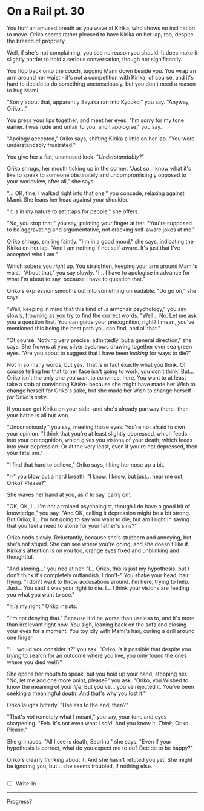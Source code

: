 # On a Rail pt. 30

You huff an amused breath as you wave at Kirika, who shows no inclination to move. Oriko seems rather pleased to have Kirika on her lap, too, despite the breach of propriety.

Well, if she's not complaining, you see no reason you should. It does make it slightly harder to hold a serious conversation, though not significantly.

You flop back onto the couch, tugging Mami down beside you. You wrap an arm around her waist - it's not a competition with Kirika, of course, and it's hard to decide to do something unconsciously, but you don't need a reason to hug Mami.

"Sorry about that, apparently Sayaka ran into Kyouko," you say. "Anyway, Oriko..."

You press your lips together, and meet her eyes. "I'm sorry for my tone earlier. I was rude and unfair to you, and I apologise," you say.

"Apology accepted," Oriko says, shifting Kirika a little on her lap. "You were understandably frustrated."

You give her a flat, unamused look. "*Understandably?*"

Oriko shrugs, her mouth ticking up in the corner. "Just so. I know what it's like to speak to someone obstinately and uncompromisingly opposed to your worldview, after all," she says.

"... OK, fine, I walked right into that one," you concede, relaxing against Mami. She leans her head against your shoulder.

"It is in my nature to set traps for people," she offers.

"No, you stop that," you say, pointing your finger at her. "You're supposed to be aggravating and argumentative, not cracking self-aware jokes at me."

Oriko shrugs, smiling faintly. "I'm in a good mood," she says, indicating the Kirika on her lap. "And I am nothing if not self-aware. It's just that I've accepted who I am."

Which sobers you *right* up. You straighten, keeping your arm around Mami's waist. "About that," you say slowly. "I... I have to apologise in advance for what I'm about to say, because I have to question that."

Oriko's expression smooths out into something unreadable. "Do go on," she says.

"Well, keeping in mind that this kind of *is* armchair psychology," you say slowly, frowning as you try to find the correct words. "Well... No. Let me ask you a question first. You can guide your precognition, right? I mean, you've mentioned this being the best path you can find, and all that."

"Of course. Nothing very precise, admittedly, but a general direction," she says. She frowns at you, silver eyebrows drawing together over sea green eyes. "Are you about to suggest that I have been *looking* for ways to die?"

Not in so many words, but yes. That *is* in fact exactly what you think. Of course telling her that to her face isn't going to work, you don't think. But... Oriko isn't the only one you want to convince, here. You want to at least take a stab at convincing *Kirika*- because she might have made her Wish to change herself for Oriko's sake, but she made her Wish to change herself *for Oriko's sake*.

If you can get Kirika on your side -and she's already partway there- then your battle is all but won.

"Unconsciously," you say, meeting those eyes. You're not afraid to own your opinion. "I think that you're at least slightly depressed, which feeds into your precognition, which gives you visions of your death, which feeds into your depression. Or at the very least, even if you're not depressed, then your fatalism."

"I find that hard to believe," Oriko says, tilting her nose up a bit.

"I-" you blow out a hard breath. "I know. I know, but just... hear me out, Oriko? Please?"

She waves her hand at you, as if to say 'carry on'.

"OK, OK, I... I'm not a trained psychologist, though I do have a good bit of knowledge," you say. "And OK, calling it depression might be a bit strong. But Oriko, I... I'm not going to say you want to die, but am I right in saying that you feel a need to atone for your father's sins?"

Oriko nods slowly. Reluctantly, because she's stubborn and annoying, but she's not stupid. She can see where you're going, and she doesn't like it. Kirika's attention is on you too, orange eyes fixed and unblinking and thoughtful.

"And atoning..." you nod at her. "I... Oriko, this is just my hypothesis, but I don't think it's completely outlandish. I don't-" You shake your head, hair flying. "I don't want to throw accusations around. I'm here, trying to help. Just... You said it was your right to die. I... I think your visions are feeding you what you want to see."

"It *is* my right," Oriko insists.

"I'm not denying that." Because it'd be worse than useless to, and it's more than irrelevant right now. You sigh, leaning back on the sofa and closing your eyes for a moment. You toy idly with Mami's hair, curling a drill around one finger.

"I... would you consider it?" you ask. "Oriko, *is* it possible that despite you *trying* to search for an outcome where you live, you only found the ones where you died well?"

She opens her mouth to speak, but you hold up your hand, stopping her. "No, let me add one more point, please?" you ask. "Oriko, you Wished to know the meaning of your *life*. But you've... you've rejected it. You've been seeking a meaningful *death*. And that's why you lost it."

Oriko laughs bitterly. "Useless to the end, then?"

"That's *not* remotely what I meant," you say, your tone and eyes sharpening. "Feh. It's not even what I *said*. And you know it. *Think*, Oriko. Please."

She grimaces. "All I see is death, Sabrina," she says. "Even if your hypothesis is correct, what do you expect me to do? Decide to be happy?"

Oriko's clearly *thinking* about it. And she hasn't refuted you yet. She might be ignoring you, but... she seems troubled, if nothing else.

---

- [ ] Write-in

---

Progress?
